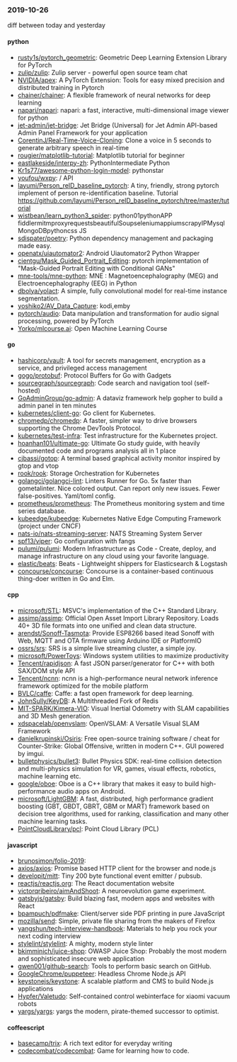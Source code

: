 ### 2019-10-26
diff between today and yesterday

#### python
* [rusty1s/pytorch_geometric](https://github.com/rusty1s/pytorch_geometric): Geometric Deep Learning Extension Library for PyTorch
* [zulip/zulip](https://github.com/zulip/zulip): Zulip server - powerful open source team chat
* [NVIDIA/apex](https://github.com/NVIDIA/apex): A PyTorch Extension: Tools for easy mixed precision and distributed training in Pytorch
* [chainer/chainer](https://github.com/chainer/chainer): A flexible framework of neural networks for deep learning
* [napari/napari](https://github.com/napari/napari): napari: a fast, interactive, multi-dimensional image viewer for python
* [jet-admin/jet-bridge](https://github.com/jet-admin/jet-bridge): Jet Bridge (Universal) for Jet Admin  API-based Admin Panel Framework for your application
* [CorentinJ/Real-Time-Voice-Cloning](https://github.com/CorentinJ/Real-Time-Voice-Cloning): Clone a voice in 5 seconds to generate arbitrary speech in real-time
* [rougier/matplotlib-tutorial](https://github.com/rougier/matplotlib-tutorial): Matplotlib tutorial for beginner
* [eastlakeside/interpy-zh](https://github.com/eastlakeside/interpy-zh): PythonIntermediate Python 
* [Kr1s77/awesome-python-login-model](https://github.com/Kr1s77/awesome-python-login-model): pythonstar
* [youfou/wxpy](https://github.com/youfou/wxpy):  /  API 
* [layumi/Person_reID_baseline_pytorch](https://github.com/layumi/Person_reID_baseline_pytorch): A tiny, friendly, strong pytorch implement of person re-identification baseline. Tutorial https://github.com/layumi/Person_reID_baseline_pytorch/tree/master/tutorial
* [wistbean/learn_python3_spider](https://github.com/wistbean/learn_python3_spider): python01pythonAPP fiddlermitmproxyrequestsbeautifulSoupseleniumappiumscrapyIPMysqlMongoDBpythoncss JS
* [sdispater/poetry](https://github.com/sdispater/poetry): Python dependency management and packaging made easy.
* [openatx/uiautomator2](https://github.com/openatx/uiautomator2): Android Uiautomator2 Python Wrapper
* [cientgu/Mask_Guided_Portrait_Editing](https://github.com/cientgu/Mask_Guided_Portrait_Editing): pytorch implementation of "Mask-Guided Portrait Editing with Conditional GANs"
* [mne-tools/mne-python](https://github.com/mne-tools/mne-python): MNE : Magnetoencephalography (MEG) and Electroencephalography (EEG) in Python
* [dbolya/yolact](https://github.com/dbolya/yolact): A simple, fully convolutional model for real-time instance segmentation.
* [yoshiko2/AV_Data_Capture](https://github.com/yoshiko2/AV_Data_Capture): kodi,emby
* [pytorch/audio](https://github.com/pytorch/audio): Data manipulation and transformation for audio signal processing, powered by PyTorch
* [Yorko/mlcourse.ai](https://github.com/Yorko/mlcourse.ai): Open Machine Learning Course

#### go
* [hashicorp/vault](https://github.com/hashicorp/vault): A tool for secrets management, encryption as a service, and privileged access management
* [gogo/protobuf](https://github.com/gogo/protobuf): Protocol Buffers for Go with Gadgets
* [sourcegraph/sourcegraph](https://github.com/sourcegraph/sourcegraph): Code search and navigation tool (self-hosted)
* [GoAdminGroup/go-admin](https://github.com/GoAdminGroup/go-admin): A dataviz framework help gopher to build a admin panel in ten minutes
* [kubernetes/client-go](https://github.com/kubernetes/client-go): Go client for Kubernetes.
* [chromedp/chromedp](https://github.com/chromedp/chromedp): A faster, simpler way to drive browsers supporting the Chrome DevTools Protocol.
* [kubernetes/test-infra](https://github.com/kubernetes/test-infra): Test infrastructure for the Kubernetes project.
* [hoanhan101/ultimate-go](https://github.com/hoanhan101/ultimate-go): Ultimate Go study guide, with heavily documented code and programs analysis all in 1 place 
* [cjbassi/gotop](https://github.com/cjbassi/gotop): A terminal based graphical activity monitor inspired by gtop and vtop
* [rook/rook](https://github.com/rook/rook): Storage Orchestration for Kubernetes
* [golangci/golangci-lint](https://github.com/golangci/golangci-lint): Linters Runner for Go. 5x faster than gometalinter. Nice colored output. Can report only new issues. Fewer false-positives. Yaml/toml config.
* [prometheus/prometheus](https://github.com/prometheus/prometheus): The Prometheus monitoring system and time series database.
* [kubeedge/kubeedge](https://github.com/kubeedge/kubeedge): Kubernetes Native Edge Computing Framework (project under CNCF)
* [nats-io/nats-streaming-server](https://github.com/nats-io/nats-streaming-server): NATS Streaming System Server
* [spf13/viper](https://github.com/spf13/viper): Go configuration with fangs
* [pulumi/pulumi](https://github.com/pulumi/pulumi): Modern Infrastructure as Code - Create, deploy, and manage infrastructure on any cloud using your favorite language.
* [elastic/beats](https://github.com/elastic/beats):  Beats - Lightweight shippers for Elasticsearch & Logstash
* [concourse/concourse](https://github.com/concourse/concourse): Concourse is a container-based continuous thing-doer written in Go and Elm.

#### cpp
* [microsoft/STL](https://github.com/microsoft/STL): MSVC's implementation of the C++ Standard Library.
* [assimp/assimp](https://github.com/assimp/assimp): Official Open Asset Import Library Repository. Loads 40+ 3D file formats into one unified and clean data structure.
* [arendst/Sonoff-Tasmota](https://github.com/arendst/Sonoff-Tasmota): Provide ESP8266 based itead Sonoff with Web, MQTT and OTA firmware using Arduino IDE or PlatformIO
* [ossrs/srs](https://github.com/ossrs/srs): SRS is a simple live streaming cluster, a simple joy.
* [microsoft/PowerToys](https://github.com/microsoft/PowerToys): Windows system utilities to maximize productivity
* [Tencent/rapidjson](https://github.com/Tencent/rapidjson): A fast JSON parser/generator for C++ with both SAX/DOM style API
* [Tencent/ncnn](https://github.com/Tencent/ncnn): ncnn is a high-performance neural network inference framework optimized for the mobile platform
* [BVLC/caffe](https://github.com/BVLC/caffe): Caffe: a fast open framework for deep learning.
* [JohnSully/KeyDB](https://github.com/JohnSully/KeyDB): A Multithreaded Fork of Redis
* [MIT-SPARK/Kimera-VIO](https://github.com/MIT-SPARK/Kimera-VIO): Visual Inertial Odometry with SLAM capabilities and 3D Mesh generation.
* [xdspacelab/openvslam](https://github.com/xdspacelab/openvslam): OpenVSLAM: A Versatile Visual SLAM Framework
* [danielkrupinski/Osiris](https://github.com/danielkrupinski/Osiris): Free open-source training software / cheat for Counter-Strike: Global Offensive, written in modern C++. GUI powered by imgui.
* [bulletphysics/bullet3](https://github.com/bulletphysics/bullet3): Bullet Physics SDK: real-time collision detection and multi-physics simulation for VR, games, visual effects, robotics, machine learning etc.
* [google/oboe](https://github.com/google/oboe): Oboe is a C++ library that makes it easy to build high-performance audio apps on Android.
* [microsoft/LightGBM](https://github.com/microsoft/LightGBM): A fast, distributed, high performance gradient boosting (GBT, GBDT, GBRT, GBM or MART) framework based on decision tree algorithms, used for ranking, classification and many other machine learning tasks.
* [PointCloudLibrary/pcl](https://github.com/PointCloudLibrary/pcl): Point Cloud Library (PCL)

#### javascript
* [brunosimon/folio-2019](https://github.com/brunosimon/folio-2019): 
* [axios/axios](https://github.com/axios/axios): Promise based HTTP client for the browser and node.js
* [developit/mitt](https://github.com/developit/mitt):  Tiny 200 byte functional event emitter / pubsub.
* [reactjs/reactjs.org](https://github.com/reactjs/reactjs.org): The React documentation website
* [victorqribeiro/aimAndShoot](https://github.com/victorqribeiro/aimAndShoot): A neuroevolution game experiment.
* [gatsbyjs/gatsby](https://github.com/gatsbyjs/gatsby): Build blazing fast, modern apps and websites with React
* [bpampuch/pdfmake](https://github.com/bpampuch/pdfmake): Client/server side PDF printing in pure JavaScript
* [mozilla/send](https://github.com/mozilla/send): Simple, private file sharing from the makers of Firefox
* [yangshun/tech-interview-handbook](https://github.com/yangshun/tech-interview-handbook):  Materials to help you rock your next coding interview
* [stylelint/stylelint](https://github.com/stylelint/stylelint): A mighty, modern style linter
* [bkimminich/juice-shop](https://github.com/bkimminich/juice-shop): OWASP Juice Shop: Probably the most modern and sophisticated insecure web application
* [gwen001/github-search](https://github.com/gwen001/github-search): Tools to perform basic search on GitHub.
* [GoogleChrome/puppeteer](https://github.com/GoogleChrome/puppeteer): Headless Chrome Node.js API
* [keystonejs/keystone](https://github.com/keystonejs/keystone): A scalable platform and CMS to build Node.js applications
* [Hypfer/Valetudo](https://github.com/Hypfer/Valetudo): Self-contained control webinterface for xiaomi vacuum robots
* [yargs/yargs](https://github.com/yargs/yargs): yargs the modern, pirate-themed successor to optimist.

#### coffeescript
* [basecamp/trix](https://github.com/basecamp/trix): A rich text editor for everyday writing
* [codecombat/codecombat](https://github.com/codecombat/codecombat): Game for learning how to code.
